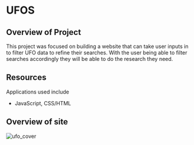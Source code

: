 # UFOS
## Overview of Project
This project was focused on building a website that can take user inputs in to filter UFO data to refine their searches. With the user being able to filter searches accordingly they will be able to do the research they need.

## Resources
Applications used include
- JavaScript, CSS/HTML

## Overview of site
![ufo_cover](https://user-images.githubusercontent.com/102084269/174511753-051ef14e-0dc1-4814-a970-3b5fc0e6e85c.PNG)
